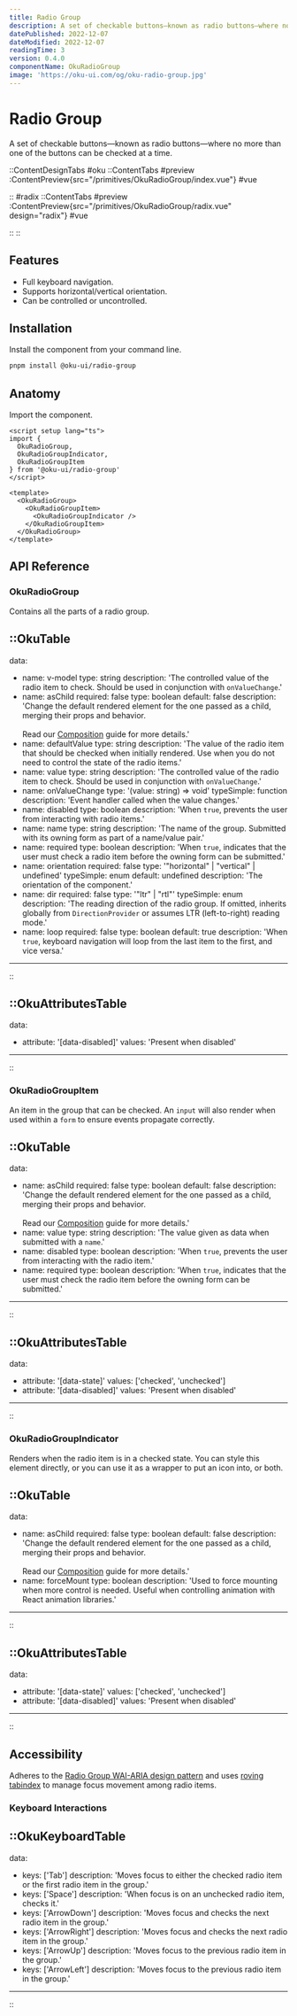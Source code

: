 ```yaml
---
title: Radio Group
description: A set of checkable buttons—known as radio buttons—where no more than one of the buttons can be checked at a time.
datePublished: 2022-12-07
dateModified: 2022-12-07
readingTime: 3
version: 0.4.0
componentName: OkuRadioGroup
image: 'https://oku-ui.com/og/oku-radio-group.jpg'
---
```


# Radio Group
A set of checkable buttons—known as radio buttons—where no more than one of the buttons can be checked at a time.

::ContentDesignTabs
#oku
::ContentTabs
#preview
:ContentPreview{src="/primitives/OkuRadioGroup/index.vue"}
#vue
<!-- Autodocs{src="/primitives/OkuRadioGroup/index.vue" lang="vue"} -->
::
#radix
::ContentTabs
#preview
:ContentPreview{src="/primitives/OkuRadioGroup/radix.vue" design="radix"}
#vue
<!-- Autodocs{src="/primitives/OkuRadioGroup/radix.vue" lang="vue"} -->
::
::


## Features
- Full keyboard navigation.
- Supports horizontal/vertical orientation.
- Can be controlled or uncontrolled.



## Installation

Install the component from your command line.

```bash
pnpm install @oku-ui/radio-group
```

## Anatomy

Import the component.

```vue
<script setup lang="ts">
import {
  OkuRadioGroup,
  OkuRadioGroupIndicator,
  OkuRadioGroupItem
} from '@oku-ui/radio-group'
</script>

<template>
  <OkuRadioGroup>
    <OkuRadioGroupItem>
      <OkuRadioGroupIndicator />
    </OkuRadioGroupItem>
  </OkuRadioGroup>
</template>
```

## API Reference

### OkuRadioGroup
Contains all the parts of a radio group.

::OkuTable
---
data:
  - name: v-model
    type: string
    description: 'The controlled value of the radio item to check. Should be used in conjunction with <Code>onValueChange</Code>.'
  - name: asChild
    required: false
    type: boolean
    default: false
    description: 'Change the default rendered element for the one passed as a child, merging their props and behavior.<br><br>Read our [Composition](../guides/composition) guide for more details.'
  - name: defaultValue
    type: string
    description: 'The value of the radio item that should be checked when initially rendered. Use when you do not need to control the state of the radio items.'
  - name: value
    type: string
    description: 'The controlled value of the radio item to check. Should be used in conjunction with <Code>onValueChange</Code>.'
  - name: onValueChange
    type: '(value: string) => void'
    typeSimple: function
    description: 'Event handler called when the value changes.'
  - name: disabled
    type: boolean
    description: 'When <Code>true</Code>, prevents the user from interacting with radio items.'
  - name: name
    type: string
    description: 'The name of the group. Submitted with its owning form as part of a name/value pair.'
  - name: required
    type: boolean
    description: 'When <Code>true</Code>, indicates that the user must check a radio item before the owning form can be submitted.'
  - name: orientation
    required: false
    type: '"horizontal" | "vertical" | undefined'
    typeSimple: enum
    default: undefined
    description: 'The orientation of the component.'
  - name: dir
    required: false
    type: '"ltr" | "rtl"'
    typeSimple: enum
    description: 'The reading direction of the radio group. If omitted, inherits globally from <Code>DirectionProvider</Code> or assumes LTR (left-to-right) reading mode.'
  - name: loop
    required: false
    type: boolean
    default: true
    description: 'When <Code>true</Code>, keyboard navigation will loop from the last item to the first, and vice versa.'
---
::

::OkuAttributesTable
---
data:
  - attribute: '[data-disabled]'
    values: 'Present when disabled'
---
::


### OkuRadioGroupItem
An item in the group that can be checked. An `input` will also render when used within a `form` to ensure events propagate correctly.

::OkuTable
---
data:
  - name: asChild
    required: false
    type: boolean
    default: false
    description: 'Change the default rendered element for the one passed as a child, merging their props and behavior.<br><br>Read our [Composition](../guides/composition) guide for more details.'
  - name: value
    type: string
    description: 'The value given as data when submitted with a <Code>name</Code>.'
  - name: disabled
    type: boolean
    description: 'When <Code>true</Code>, prevents the user from interacting with the radio item.'
  - name: required
    type: boolean
    description: 'When <Code>true</Code>, indicates that the user must check the radio item before the owning form can be submitted.'
---
::

::OkuAttributesTable
---
data:
  - attribute: '[data-state]'
    values: ['checked', 'unchecked']
  - attribute: '[data-disabled]'
    values: 'Present when disabled'
---
::


### OkuRadioGroupIndicator
Renders when the radio item is in a checked state. You can style this element directly, or you can use it as a wrapper to put an icon into, or both.

::OkuTable
---
data:
  - name: asChild
    required: false
    type: boolean
    default: false
    description: 'Change the default rendered element for the one passed as a child, merging their props and behavior.<br><br>Read our [Composition](../guides/composition) guide for more details.'
  - name: forceMount
    type: boolean
    description: 'Used to force mounting when more control is needed. Useful when controlling animation with React animation libraries.'
---
::

::OkuAttributesTable
---
data:
  - attribute: '[data-state]'
    values: ['checked', 'unchecked']
  - attribute: '[data-disabled]'
    values: 'Present when disabled'
---
::



## Accessibility

Adheres to the [Radio Group WAI-ARIA design pattern](https://www.w3.org/WAI/ARIA/apg/patterns/radiobutton) and uses [roving tabindex](https://www.w3.org/TR/wai-aria-practices-1.2/examples/radio/radio.html) to manage focus movement among radio items.

### Keyboard Interactions

::OkuKeyboardTable
---
data:
  - keys: ['Tab']
    description: 'Moves focus to either the checked radio item or the first radio item in the group.'
  - keys: ['Space']
    description: 'When focus is on an unchecked radio item, checks it.'
  - keys: ['ArrowDown']
    description: 'Moves focus and checks the next radio item in the group.'
  - keys: ['ArrowRight']
    description: 'Moves focus and checks the next radio item in the group.'
  - keys: ['ArrowUp']
    description: 'Moves focus to the previous radio item in the group.'
  - keys: ['ArrowLeft']
    description: 'Moves focus to the previous radio item in the group.'
---
::
